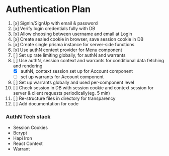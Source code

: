 # Authentication Plan

1. [x] SignIn/SignUp with email & password
2. [x] Verify login credentials fully with DB
3. [x] Allow choosing between username and email at Login
4. [x] Create sealed cookie in browser, save session cookie in DB
5. [x] Create single prisma instance for server-side functions
6. [x] Use authN context provider for Menu component
7. [ ] Set up rate limiting globally, for authN and warrants
8. [ ] Use authN, session context and warrants for conditional data fetching and rendering
   - [x] authN, context session set up for Account component
   * [ ] set up warrants for Account component
9. [ ] Set up warrants globally and used per-component level
10. [ ] Check session in DB with session cookie and context session for server & client requests periodically(eg. 5 min)
11. [ ] Re-structure files in directory for transparency
12. [ ] Add documentation for code

### AuthN Tech stack

- Session Cookies
- Bcrypt
- Hapi Iron
- React Context
- Warrant
